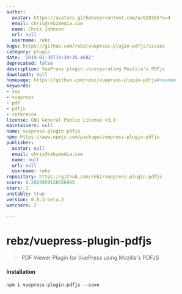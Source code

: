 ```yaml
---
author:
  avatar: https://avatars.githubusercontent.com/u/628385?v=4
  email: chris@rebzmedia.com
  name: Chris Johnson
  url: null
  username: rebz
bugs: https://github.com/rebz/vuepress-plugin-pdfjs/issues
category: plugin
date: '2019-01-30T19:39:35.468Z'
deprecated: false
description: VuePress plugin incorporating Mozilla's PDFjs
downloads: null
homepage: https://github.com/rebz/vuepress-plugin-pdfjs#readme
keywords:
- vue
- vuepress
- pdf
- pdfjs
- reference
license: GNU General Public License v3.0
maintainers: null
name: vuepress-plugin-pdfjs
npm: https://www.npmjs.com/package/vuepress-plugin-pdfjs
publisher:
  avatar: null
  email: chris@rebzmedia.com
  name: null
  url: null
  username: rebz
repository: https://github.com/rebz/vuepress-plugin-pdfjs
score: 0.2925959138566965
stars: 2
unstable: true
version: 0.0.1-beta.2
watchers: 2

---
```


# rebz/vuepress-plugin-pdfjs

> PDF Viewer Plugin for VuePress using Mozilla's PDFJS

#### Installation 
`npm i vuepress-plugin-pdfjs --save`